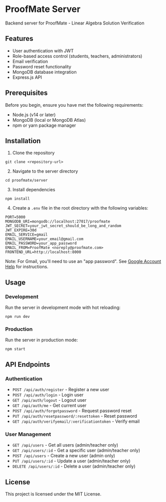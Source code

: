 # ProofMate Server

Backend server for ProofMate - Linear Algebra Solution Verification

## Features

- User authentication with JWT
- Role-based access control (students, teachers, administrators)
- Email verification
- Password reset functionality
- MongoDB database integration
- Express.js API

## Prerequisites

Before you begin, ensure you have met the following requirements:
- Node.js (v14 or later)
- MongoDB (local or MongoDB Atlas)
- npm or yarn package manager

## Installation

1. Clone the repository
```
git clone <repository-url>
```

2. Navigate to the server directory
```
cd proofmate/server
```

3. Install dependencies
```
npm install
```

4. Create a `.env` file in the root directory with the following variables:
```
PORT=5000
MONGODB_URI=mongodb://localhost:27017/proofmate
JWT_SECRET=your_jwt_secret_should_be_long_and_random
JWT_EXPIRE=30d
EMAIL_SERVICE=gmail
EMAIL_USERNAME=your_email@gmail.com
EMAIL_PASSWORD=your_app_password
EMAIL_FROM=ProofMate <noreply@proofmate.com>
FRONTEND_URL=http://localhost:8000
```

Note: For Gmail, you'll need to use an "app password". See [Google Account Help](https://support.google.com/accounts/answer/185833) for instructions.

## Usage

### Development

Run the server in development mode with hot reloading:
```
npm run dev
```

### Production

Run the server in production mode:
```
npm start
```

## API Endpoints

### Authentication

- `POST /api/auth/register` - Register a new user
- `POST /api/auth/login` - Login user
- `GET /api/auth/logout` - Logout user
- `GET /api/auth/me` - Get current user
- `POST /api/auth/forgotpassword` - Request password reset
- `PUT /api/auth/resetpassword/:resettoken` - Reset password
- `GET /api/auth/verifyemail/:verificationtoken` - Verify email

### User Management

- `GET /api/users` - Get all users (admin/teacher only)
- `GET /api/users/:id` - Get a specific user (admin/teacher only)
- `POST /api/users` - Create a new user (admin only)
- `PUT /api/users/:id` - Update a user (admin/teacher only)
- `DELETE /api/users/:id` - Delete a user (admin/teacher only)

## License

This project is licensed under the MIT License. 